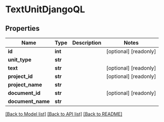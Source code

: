 # TextUnitDjangoQL

## Properties
Name | Type | Description | Notes
------------ | ------------- | ------------- | -------------
**id** | **int** |  | [optional] [readonly] 
**unit_type** | **str** |  | 
**text** | **str** |  | [optional] [readonly] 
**project_id** | **str** |  | [optional] [readonly] 
**project_name** | **str** |  | 
**document_id** | **str** |  | [optional] [readonly] 
**document_name** | **str** |  | 

[[Back to Model list]](../README.md#documentation-for-models) [[Back to API list]](../README.md#documentation-for-api-endpoints) [[Back to README]](../README.md)


